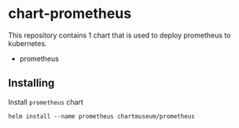 # chart-prometheus
This repository contains 1 chart that is used to deploy prometheus to kubernetes.
- prometheus

## Installing
Install `prometheus` chart
```
helm install --name prometheus chartmuseum/prometheus
